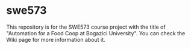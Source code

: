 # swe573
This repository is for the SWE573 course project with the title of "Automation for a Food Coop at Bogazici University". You can check the Wiki page for more information about it.

